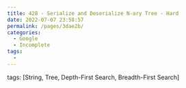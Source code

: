 ```yaml
---
title: 428 - Serialize and Deserialize N-ary Tree - Hard
date: 2022-07-07 23:58:57
permalink: /pages/3dae2b/
categories:
  - Google
  - Incomplete
tags:
  - 
---
```

tags: [String, Tree, Depth-First Search, Breadth-First Search]
